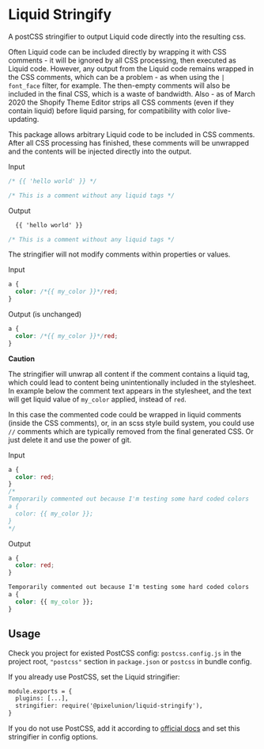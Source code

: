# Liquid Stringify

A postCSS stringifier to output Liquid code directly into the resulting css.

[PostCSS]: https://github.com/postcss/postcss

Often Liquid code can be included directly by wrapping it with CSS comments - it will be ignored by all CSS processing, then executed as Liquid code. However, any output from the Liquid code remains wrapped in the CSS comments, which can be a problem - as when using the `| font_face` filter, for example. The then-empty comments will also be included in the final CSS, which is a waste of bandwidth. Also - as of March 2020 the Shopify Theme Editor strips all CSS comments (even if they contain liquid) before liquid parsing, for compatibility with color live-updating.

This package allows arbitrary Liquid code to be included in CSS comments. After all CSS processing has finished, these comments will be unwrapped and the contents will be injected directly into the output.

Input

```css
/* {{ 'hello world' }} */

/* This is a comment without any liquid tags */
```

Output

```css
  {{ 'hello world' }}

/* This is a comment without any liquid tags */
```

The stringifier will not modify comments within properties or values.

Input

```css
a {
  color: /*{{ my_color }}*/red;
}
```

Output (is unchanged)

```css
a {
  color: /*{{ my_color }}*/red;
}
```

**Caution**

The stringifier will unwrap all content if the comment contains a liquid tag, which could lead to content being unintentionally included in the stylesheet. In example below the comment text appears in the stylesheet, and the text will get liquid value of `my_color` applied, instead of `red`.

In this case the commented code could be wrapped in liquid comments (inside the CSS comments), or, in an scss style build system, you could use `//` comments which are typically removed from the final generated CSS. Or just delete it and use the power of git.

Input

```css
a {
  color: red;
}
/*
Temporarily commented out because I'm testing some hard coded colors
a {
  color: {{ my_color }};
}
*/
```

Output

```css
a {
  color: red;
}

Temporarily commented out because I'm testing some hard coded colors
a {
  color: {{ my_color }};
}

```

## Usage

Check you project for existed PostCSS config: `postcss.config.js`
in the project root, `"postcss"` section in `package.json`
or `postcss` in bundle config.

If you already use PostCSS, set the Liquid stringifier:

```diff
module.exports = {
  plugins: [...],
  stringifier: require('@pixelunion/liquid-stringify'),
}
```

If you do not use PostCSS, add it according to [official docs]
and set this stringifier in config options.

[official docs]: https://github.com/postcss/postcss#usage
